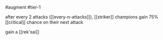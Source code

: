 #augment 
#tier-1 

after every 2 attacks ([[every-n-attacks]]), [[striker]] champions gain 75% [[critical]] chance on their next attack

gain a [[rek'sai]]